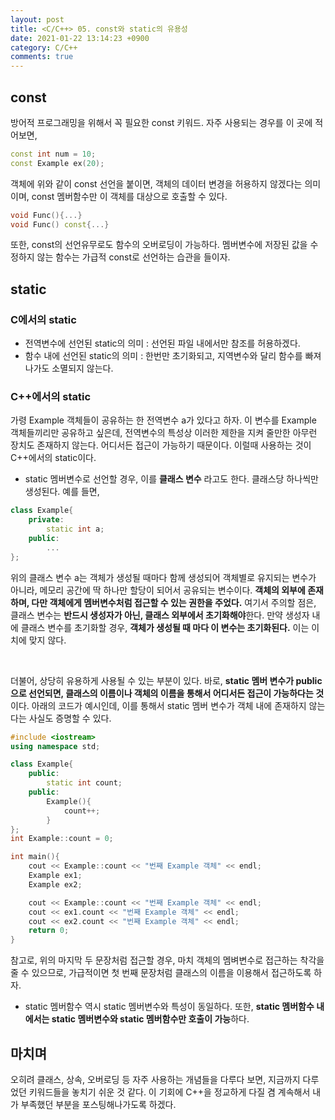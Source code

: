 ```yaml
---
layout: post
title: <C/C++> 05. const와 static의 유용성
date: 2021-01-22 13:14:23 +0900
category: C/C++
comments: true
---
```

## const

방어적 프로그래밍을 위해서 꼭 필요한 const 키워드. 자주 사용되는 경우를 이 곳에 적어보면,

```cpp
const int num = 10;
const Example ex(20);
```
객체에 위와 같이 const 선언을 붙이면, 객체의 데이터 변경을 허용하지 않겠다는 의미이며, const 멤버함수만 이 객체를 대상으로 호출할 수 있다.

```cpp
void Func(){...}
void Func() const{...}
```
또한, const의 선언유무로도 함수의 오버로딩이 가능하다. 멤버변수에 저장된 값을 수정하지 않는 함수는 가급적 const로 선언하는 습관을 들이자.

## static

### C에서의 static

- 전역변수에 선언된 static의 의미 : 선언된 파일 내에서만 참조를 허용하겠다.
- 함수 내에 선언된 static의 의미 : 한번만 초기화되고, 지역변수와 달리 함수를 빠져나가도 소멸되지 않는다.

### C++에서의 static

가령 Example 객체들이 공유하는 한 전역변수 a가 있다고 하자. 이 변수를 Example 객체들끼리만 공유하고 싶은데, 전역변수의 특성상 이러한 제한을 지켜 줄만한 아무런 장치도 존재하지 않는다. 어디서든 접근이 가능하기 때문이다. 이럴때 사용하는 것이 C++에서의 static이다.

- static 멤버변수로 선언할 경우, 이를 **클래스 변수** 라고도 한다. 클래스당 하나씩만 생성된다. 예를 들면,

```cpp
class Example{
    private:
        static int a;
    public:
        ...
};
```

위의 클래스 변수 a는 객체가 생성될 때마다 함께 생성되어 객체별로 유지되는 변수가 아니라, 메모리 공간에 딱 하나만 할당이 되어서 공유되는 변수이다. **객체의 외부에 존재하며, 다만 객체에게 멤버변수처럼 접근할 수 있는 권한을 주었다.** 여기서 주의할 점은, 클래스 변수는 **반드시 생성자가 아닌, 클래스 외부에서 초기화해야**한다. 만약 생성자 내에 클래스 변수를 초기화할 경우, **객체가 생성될 때 마다 이 변수는 초기화된다.** 이는 이치에 맞지 않다.

<br/>

더불어, 상당히 유용하게 사용될 수 있는 부분이 있다. 바로, **static 멤버 변수가 public으로 선언되면, 클래스의 이름이나 객체의 이름을 통해서 어디서든 접근이 가능하다는 것**이다. 아래의 코드가 예시인데, 이를 통해서 static 멤버 변수가 객체 내에 존재하지 않는다는 사실도 증명할 수 있다.

```cpp
#include <iostream>
using namespace std;

class Example{
    public:
        static int count;
    public: 
        Example(){
            count++;
        }
};
int Example::count = 0;

int main(){
    cout << Example::count << "번째 Example 객체" << endl;
    Example ex1;
    Example ex2;

    cout << Example::count << "번째 Example 객체" << endl;
    cout << ex1.count << "번째 Example 객체" << endl;
    cout << ex2.count << "번째 Example 객체" << endl;
    return 0;
}
```

참고로, 위의 마지막 두 문장처럼 접근할 경우, 마치 객체의 멤벼변수로 접근하는 착각을 줄 수 있으므로, 가급적이면 첫 번째 문장처럼 클래스의 이름을 이용해서 접근하도록 하자.

- static 멤버함수 역시 static 멤버변수와 특성이 동일하다. 또한, **static 멤버함수 내에서는 static 멤버변수와 static 멤버함수만 호출이 가능**하다.

## 마치며

오히려 클래스, 상속, 오버로딩 등 자주 사용하는 개념들을 다루다 보면, 지금까지 다루었던 키워드들을 놓치기 쉬운 것 같다. 이 기회에 C++을 정교하게 다질 겸 계속해서 내가 부족했던 부분을 포스팅해나가도록 하겠다.